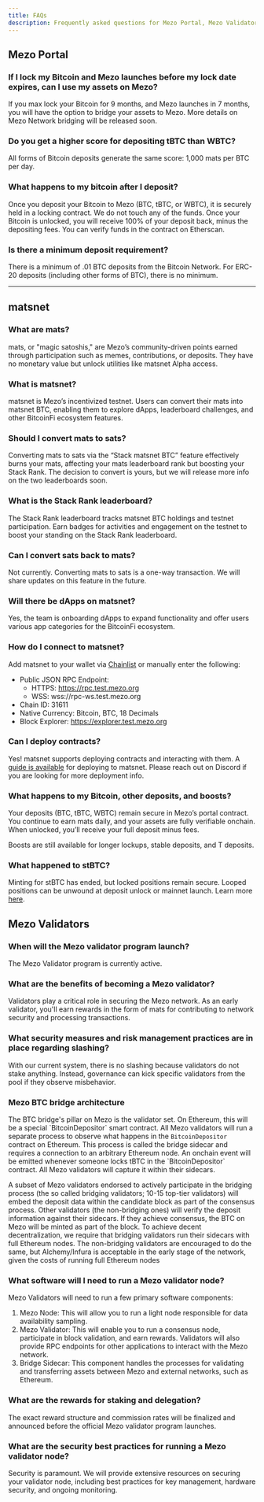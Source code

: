 ```yaml
---
title: FAQs
description: Frequently asked questions for Mezo Portal, Mezo Validators, and more.
---
```


## Mezo Portal

### If I lock my Bitcoin and Mezo launches before my lock date expires, can I use my assets on Mezo?

If you max lock your Bitcoin for 9 months, and Mezo launches in 7 months, you will have the option to bridge your assets to Mezo. More details on Mezo Network bridging will be released soon.

### Do you get a higher score for depositing tBTC than WBTC?

All forms of Bitcoin deposits generate the same score: 1,000 mats per BTC per day.&#x20;

### What happens to my bitcoin after I deposit?

Once you deposit your Bitcoin to Mezo (BTC, tBTC, or WBTC), it is securely held in a locking contract. We do not touch any of the funds. Once your Bitcoin is unlocked, you will receive 100% of your deposit back, minus the depositing fees. You can verify funds in the contract on Etherscan.

### Is there a minimum deposit requirement?

There is a minimum of .01 BTC deposits from the Bitcoin Network. For ERC-20 deposits (including other forms of BTC), there is no minimum.

***

## matsnet

### What are mats?

mats, or "magic satoshis," are Mezo’s community-driven points earned through participation such as memes, contributions, or deposits. They have no monetary value but unlock utilities like matsnet Alpha access.

### What is matsnet?

matsnet is Mezo’s incentivized testnet. Users can convert their mats into matsnet BTC, enabling them to explore dApps, leaderboard challenges, and other BitcoinFi ecosystem features.

### Should I convert mats to sats?

Converting mats to sats via the “Stack matsnet BTC” feature effectively burns your mats, affecting your mats leaderboard rank but boosting your Stack Rank. The decision to convert is yours, but we will release more info on the two leaderboards soon.

### What is the Stack Rank leaderboard?

The Stack Rank leaderboard tracks matsnet BTC holdings and testnet participation. Earn badges for activities and engagement on the testnet to boost your standing on the Stack Rank leaderboard.

### Can I convert sats back to mats?

Not currently. Converting mats to sats is a one-way transaction. We will share updates on this feature in the future.

### Will there be dApps on matsnet?

Yes, the team is onboarding dApps to expand functionality and offer users various app categories for the BitcoinFi ecosystem.

### How do I connect to matsnet?

Add matsnet to your wallet via [Chainlist](https://chainlist.org/chain/31611) or manually enter the following:

* Public JSON RPC Endpoint:
  * HTTPS: https://rpc.test.mezo.org
  * WSS: wss://rpc-ws.test.mezo.org
* Chain ID: 31611
* Native Currency: Bitcoin, BTC, 18 Decimals
* Block Explorer: https://explorer.test.mezo.org

### Can I deploy contracts?

Yes! matsnet supports deploying contracts and interacting with them. A [guide is available](/docs/users/getting-started/mezo-matsnet-alpha-testnet/deploy-and-verify-contracts) for deploying to matsnet. Please reach out on Discord if you are looking for more deployment info.

### What happens to my Bitcoin, other deposits, and boosts?

Your deposits (BTC, tBTC, WBTC) remain secure in Mezo’s portal contract. You continue to earn mats daily, and your assets are fully verifiable onchain. When unlocked, you’ll receive your full deposit minus fees.

Boosts are still available for longer lockups, stable deposits, and T deposits.

### What happened to stBTC?

Minting for stBTC has ended, but locked positions remain secure. Looped positions can be unwound at deposit unlock or mainnet launch. Learn more [here](/docs/users/stbtc-staked-bitcoin/redeeming-your-stbtc-deposits).

## Mezo Validators

### When will the Mezo validator program launch?

The Mezo Validator program is currently active.

### What are the benefits of becoming a Mezo validator?

Validators play a critical role in securing the Mezo network. As an early validator, you'll earn rewards in the form of mats for contributing to network security and processing transactions.

### What security measures and risk management practices are in place regarding slashing?

With our current system, there is no slashing because validators do not stake anything. Instead, governance can kick specific validators from the pool if they observe misbehavior.&#x20;

### Mezo BTC bridge architecture

The BTC bridge's pillar on Mezo is the validator set. On Ethereum, this will be a special \`BitcoinDepositor\` smart contract. All Mezo validators will run a separate process to observe what happens in the `BitcoinDepositor` contract on Ethereum. This process is called the bridge sidecar and requires a connection to an arbitrary Ethereum node. An onchain event will be emitted whenever someone locks tBTC in the \`BitcoinDepositor\` contract. All Mezo validators will capture it within their sidecars.&#x20;

A subset of Mezo validators endorsed to actively participate in the bridging process (the so called bridging validators; 10-15 top-tier validators) will embed the deposit data within the candidate block as part of the consensus process. Other validators (the non-bridging ones) will verify the deposit information against their sidecars. If they achieve consensus, the BTC on Mezo will be minted as part of the block. To achieve decent decentralization, we require that bridging validators run their sidecars with full Ethereum nodes. The non-bridging validators are encouraged to do the same, but Alchemy/Infura is acceptable in the early stage of the network, given the costs of running full Ethereum nodes

### What software will I need to run a Mezo validator node?

Mezo Validators will need to run a few primary software components:

1. Mezo Node: This will allow you to run a light node responsible for data availability sampling.
2. Mezo Validator: This will enable you to run a consensus node, participate in block validation, and earn rewards. Validators will also provide RPC endpoints for other applications to interact with the Mezo network.
3. Bridge Sidecar: This component handles the processes for validating and transferring assets between Mezo and external networks, such as Ethereum.

### What are the rewards for staking and delegation?

The exact reward structure and commission rates will be finalized and announced before the official Mezo validator program launches.

### What are the security best practices for running a Mezo validator node?

Security is paramount. We will provide extensive resources on securing your validator node, including best practices for key management, hardware security, and ongoing monitoring.
